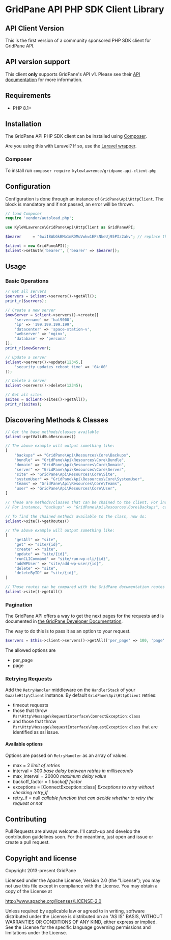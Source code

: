 # GridPane API PHP SDK Client Library #

## API Client Version

This is the first version of a community sponsored PHP SDK client for GridPane API.

## API version support

This client **only** supports GridPane's API v1.  Please see their [API documentation](https://gridpane.com/kb/gridpane-api-introduction-and-postman-documentation/) for more information.

## Requirements
* PHP 8.1+

## Installation

The GridPane API PHP SDK client can be installed using [Composer](https://packagist.org/packages/kylewlawrence/gridpane-api-client-php).

Are you using this with Laravel? If so, use the [Laravel wrapper](https://github.com/KyleWLawrence/gridpane-laravel).

### Composer

To install run `composer require kylewlawrence/gridpane-api-client-php`

## Configuration

Configuration is done through an instance of `GridPane\Api\HttpClient`.
The block is mandatory and if not passed, an error will be thrown.

``` php
// load Composer
require 'vendor/autoload.php';

use KyleWLawrence\GridPane\Api\HttpClient as GridPaneAPI;

$bearer     = "6wiIBWbGkBMo1mRDMuVwkw1EPsNkeUj95PIz2akv"; // replace this with your GridPane Personal Access/Bearer token

$client = new GridPaneAPI();
$client->setAuth('bearer', ['bearer' => $bearer]);
```

## Usage

### Basic Operations

``` php
// Get all servers
$servers = $client->servers()->getAll();
print_r($servers);

// Create a new server
$newServer = $client->servers()->create([
    'servername' => 'hal9000',                          
    'ip' => '199.199.199.199',                        
    'datacenter' => 'space-station-v',                     
    'webserver' => 'nginx',      
    'database' => 'percona'
]);
print_r($newServer);

// Update a server
$client->servers()->update(12345,[
    'security_updates_reboot_time' => '04:00'
]);

// Delete a server
$client->servers()->delete(12345);

// Get all sites
$sites = $client->sites()->getAll();
print_r($sites);
```

## Discovering Methods & Classes

``` php
// Get the base methods/classes available
$client->getValidSubResrouces()

// The above example will output something like:
[
    "backups" => "GridPane\Api\Resources\Core\Backups",
    "bundle" => "GridPane\Api\Resources\Core\Bundle",
    "domain" => "GridPane\Api\Resources\Core\Domain",
    "server" => "GridPane\Api\Resources\Core\Server",
    "site" => "GridPane\Api\Resources\Core\Site",
    "systemUser" => "GridPane\Api\Resources\Core\SystemUser",
    "teams" => "GridPane\Api\Resources\Core\Teams",
    "user" => "GridPane\Api\Resources\Core\User",
]

// These are methods/classes that can be chained to the client. For instance:
// For instance, "backups" => "GridPane\Api\Resources\Core\Backups", can be used as $client->backups()

// To find the chained methods available to the class, now do:
$client->site()->getRoutes()

// The above example will output something like:
[
    "getAll" => "site",
    "get" => "site/{id}",
    "create" => "site",
    "update" => "site/{id}",
    "runCLICommand" => "site/run-wp-cli/{id}",
    "addWPUser" => "site/add-wp-user/{id}",
    "delete" => "site",
    "deleteByID" => "site/{id}",
]

// Those routes can be compared with the GridPane documentation routes and run as chained methods such as the below command to get all sites:
$client->site()->getAll()
```

### Pagination

The GridPane API offers a way to get the next pages for the requests and is documented in [the GridPane Developer Documentation](https://developer.zendesk.com/rest_api/docs/core/introduction#pagination).

The way to do this is to pass it as an option to your request.

``` php
$servers = $this->client->servers()->getAll(['per_page' => 100, 'page' => 2]);
```

The allowed options are
* per_page
* page

### Retrying Requests

Add the `RetryHandler` middleware on the `HandlerStack` of your `GuzzleHttp\Client` instance. By default `GridPane\Api\HttpClient` 
retries: 
* timeout requests
* those that throw `Psr\Http\Message\RequestInterface\ConnectException:class`
* and those that throw `Psr\Http\Message\RequestInterface\RequestException:class` that are identified as ssl issue.

#### Available options

Options are passed on `RetryHandler` as an array of values.

* max = 2 _limit of retries_
* interval = 300 _base delay between retries in milliseconds_
* max_interval = 20000 _maximum delay value_
* backoff_factor = 1 _backoff factor_
* exceptions = [ConnectException::class] _Exceptions to retry without checking retry_if_
* retry_if = null _callable function that can decide whether to retry the request or not_

## Contributing

Pull Requests are always welcome. I'll catch-up and develop the contribution guidelines soon. For the meantime, just open and issue or create a pull request.

## Copyright and license

Copyright 2013-present GridPane

Licensed under the Apache License, Version 2.0 (the "License"); you may not use this file except in compliance with the License.
You may obtain a copy of the License at

http://www.apache.org/licenses/LICENSE-2.0

Unless required by applicable law or agreed to in writing, software distributed under the License is distributed on an "AS IS" BASIS, WITHOUT WARRANTIES OR CONDITIONS OF ANY KIND, either express or implied. See the License for the specific language governing permissions and limitations under the License.

